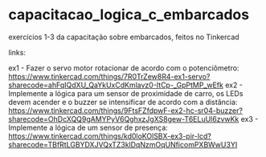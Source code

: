 # capacitacao_logica_c_embarcados
exercícios 1-3 da capacitação sobre embarcados, feitos no Tinkercad 

links: 

ex1 - Fazer o servo motor rotacionar de acordo com o potenciômetro:
https://www.tinkercad.com/things/7R0TrZew8R4-ex1-servo?sharecode=ahFqIQdXU_QaYkUxCdKmlavz0-ItCp-_GpPtMP_wEfk
ex2 - Implemente a lógica para um sensor de proximidade de carro, os LEDs devem acender  e o buzzer se intensificar de acordo com a distância:
https://www.tinkercad.com/things/9FtsFZfdpwF-ex2-hc-sr04-buzzer?sharecode=OhDcXQQ9gAMYPyV6QghxzJgXS8gew-T6ELuUl6zvwKk
ex3 -  Implemente a lógica de um sensor de presença:
https://www.tinkercad.com/things/kd0loKOlSBX-ex3-pir-lcd?sharecode=TBfRtLGBYDXJVQxTZ3klDqNzmOqUNficomPXBWwU3YI
